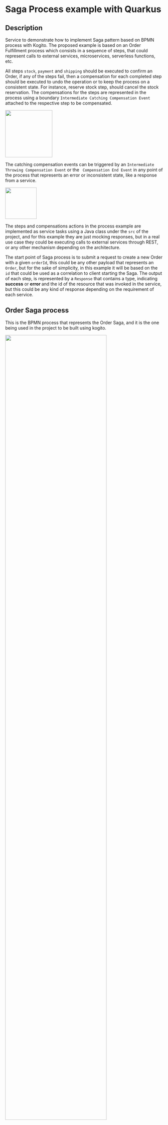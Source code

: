 # Saga Process example with Quarkus

## Description

Service to demonstrate how to implement Saga pattern based on BPMN process with Kogito. The proposed example is based
 on an Order Fulfillment process which consists in a sequence of steps, that could represent calls to external
  services, microservices, serverless functions, etc.
  
 All steps `stock`, `payment` and `shipping` should be executed to confirm an Order, if any of the
  steps fail, then a compensation for each completed step should be executed to undo the operation or to keep the
   process on a consistent state. For instance, reserve stock step, should cancel the stock reservation. The
    compensations for the steps are represented in the process using a boundary `Intermediate Catching Compensation
Event` attached to the respective step to be compensated.          

<img src="docs/images/boundary-compensation.png" height="150px"/>

The catching compensation events can be triggered by an `Intermediate Throwing Compensation Event` or the
 ` Compensation End Event` in any point of the process that represents an error or inconsistent state, like a response
  from a service.
 
 <img src="docs/images/throwing-compensation.png" height="100px"/>

The steps and compensations actions in the process example are implemented as service tasks using a Java class under
 the `src` of the project, and for this example they are just mocking responses, but in a real use case they
  could be executing calls to external services through REST, or any other mechanism depending on the architecture. 
 
 The start point of Saga process is to submit a request to create a new Order with a given `orderId`, this could be
  any other payload that represents an `Order`, but for the sake of simplicity, in this example it will be
   based on the `id` that could be used as a correlation to client starting the Saga.
  The output of each step, is represented by a `Response` that contains a type, indicating <b>success</b> or <b>error
  </b> and the id of the resource that was invoked in the service, but this could be any kind of response depending on
   the requirement of each service.

## Order Saga process

This is the BPMN process that represents the Order Saga, and it is the one being used in the project to be built using
 kogito.

<img src="docs/images/orders-saga-svg.svg" width="80%"/>

## Installing and Running

### Prerequisites

You will need:
  - Java 11+ installed
  - Environment variable JAVA_HOME set accordingly
  - Maven 3.8.1+ installed

When using native image compilation, you will also need:
  - [GraalVM 19.1.1](https://github.com/oracle/graal/releases/tag/vm-19.1.1) installed
  - Environment variable GRAALVM_HOME set accordingly
  - Note that GraalVM native image compilation typically requires other packages (glibc-devel, zlib-devel and gcc) to be installed too.  You also need 'native-image' installed in GraalVM (using 'gu install native-image'). Please refer to [GraalVM installation documentation](https://www.graalvm.org/docs/reference-manual/aot-compilation/#prerequisites) for more details.

### Compile and Run in Local Dev Mode

```
mvn clean compile quarkus:dev
```

### Package and Run in JVM mode

```
mvn clean package
java -jar target/process-saga-quarkus-runner.jar
```

### Package and Run using Local Native Image
Note that this requires GRAALVM_HOME to point to a valid GraalVM installation

```
mvn clean package -Pnative
```

To run the generated native executable, generated in `target/`, execute

```
./target/process-saga-quarkus-runner
```

Note: Native builds does not yet work on Windows, GraalVM and Quarkus should be rolling out support for Windows soon.

## OpenAPI (Swagger) documentation
[Specification at swagger.io](https://swagger.io/docs/specification/about/)

You can take a look at the [OpenAPI definition](http://localhost:8080/openapi?format=json) - automatically generated and included in this service - to determine all available operations exposed by this service. For easy readability you can visualize the OpenAPI definition file using a UI tool like for example available [Swagger UI](https://editor.swagger.io).

In addition, various clients to interact with this service can be easily generated using this OpenAPI definition.

When running in either Quarkus Development or Native mode, we also leverage the [Quarkus OpenAPI extension](https://quarkus.io/guides/openapi-swaggerui#use-swagger-ui-for-development) that exposes [Swagger UI](http://localhost:8080/swagger-ui/) that you can use to look at available REST endpoints and send test requests.

## Usage

Once the service is up and running, you can use the following examples to interact with the service. Note that rather than using the curl commands below, you can also use the [Swagger UI](http://localhost:8080/swagger-ui/) to send requests.

### Starting the Order Saga

#### POST /orders

Allows to start a new Order Saga with the given data:

Given data:

```json
{
    "orderId" : "03e6cf79-3301-434b-b5e1-d6899b5639aa"
    
}
```

Curl command (using the JSON object above):

```sh
curl -H "Content-Type: application/json" -X POST http://localhost:8080/orders -d '{"orderId" : "03e6cf79-3301-434b-b5e1-d6899b5639aa"}'
```
The response for the request is returned with attributes representing the response of each step, either
 success or failure. The `orderResponse` attribute indicates if the order can be confirmed in case of success or
  canceled in case of error.

Response example:

```json
    {
    "id": "799742b9-2903-45a3-be96-e7798f9425eb",
    "stockResponse": {
        "type": "SUCCESS",
        "resourceId": "c408e18d-6ec7-48bf-8396-ef2d45ab53d5"
    },
    "paymentResponse": {
        "type": "SUCCESS",
        "resourceId": "700672de-b897-4db6-b45e-411e2ade83a0"
    },
    "orderId": "12345678",
    "failService": "",
    "orderResponse": {
        "type": "SUCCESS",
        "resourceId": "12345678"
    },
    "shippingResponse": {
        "type": "SUCCESS",
        "resourceId": "3c3b8324-7e58-45ca-a939-244c19002e36"
    }
}
```

In the console executing the application you can check the log it with the executed steps.

```text
17:16:58:864 INFO  [org.kie.kogito.StockService] Created Stock for 12345678 with Id: 8ab1ac13-38d0-49e6-ab40-1edd2dc39922
17:16:58:865 INFO  [org.kie.kogito.PaymentService] Created Payment for 12345678 with Id: 2bfc044a-ccb4-4072-a26e-5a533d835257
17:16:58:865 INFO  [org.kie.kogito.ShippingService] Created Shipping for 12345678 with Id: 84a45015-c98b-4e08-b4cd-cf05a19b87e1
17:16:58:865 INFO  [org.kie.kogito.OrderService] Success Order 12345678
```

#### Simulating errors to activate the compensation flows

To make testing the process easier it was introduced an optional attribute `failService` that indicates which service
 should respond with an error. The attribute is basically the simple class name of the service.

Example:

```json
{
    "orderId" : "03e6cf79-3301-434b-b5e1-d6899b5639aa",
    "failService" : "PaymentService"    
}
```
Curl command (using the JSON object above):

```sh
curl -H "Content-Type: application/json" -X POST http://localhost:8080/orders -d '{"orderId" : "03e6cf79-3301-434b-b5e1-d6899b5639aa", "failService" : "PaymentService"}' 
```

Response example:

```json
{
    "id": "ef9c8b05-381c-456d-bf43-fbf5331a5e29",
    "stockResponse": {
        "type": "SUCCESS",
        "resourceId": "9098daa2-f40f-4231-995a-1c7d159df190"
    },
    "paymentResponse": {
        "type": "SUCCESS",
        "resourceId": "d6ac4086-efe9-4a9e-849c-2b6d48dbc1f0"
    },
    "orderId": "12345678",
    "failService": "ShippingService",
    "orderResponse": {
        "type": "ERROR",
        "resourceId": "12345678"
    },
    "shippingResponse": {
        "type": "ERROR",
        "resourceId": "39c40aa1-10af-42ad-8ba2-b8dd9c6279e1"
    }
}
```

In the console executing the application you can check the log it with the executed steps.

```text
17:16:17:723 INFO  [org.kie.kogito.StockService] Created Stock for 12345678 with Id: 9098daa2-f40f-4231-995a-1c7d159df190
17:16:17:724 INFO  [org.kie.kogito.PaymentService] Created Payment for 12345678 with Id: d6ac4086-efe9-4a9e-849c-2b6d48dbc1f0
17:16:17:724 INFO  [org.kie.kogito.ShippingService] Created Shipping for 12345678 with Id: 39c40aa1-10af-42ad-8ba2-b8dd9c6279e1
17:16:17:746 WARN  [org.kie.kogito.ShippingService] Cancel Shipping for 39c40aa1-10af-42ad-8ba2-b8dd9c6279e1
17:16:17:746 WARN  [org.kie.kogito.PaymentService] Cancel Payment for d6ac4086-efe9-4a9e-849c-2b6d48dbc1f0
17:16:17:747 WARN  [org.kie.kogito.StockService] Cancel Stock for 9098daa2-f40f-4231-995a-1c7d159df190
17:16:17:747 WARN  [org.kie.kogito.OrderService] Failed Order 12345678
```

## Deploying with Kogito Operator

In the [`operator`](operator) directory you'll find the custom resources needed to deploy this example on OpenShift with the [Kogito Operator](https://docs.jboss.org/kogito/release/latest/html_single/#chap_kogito-deploying-on-openshift).